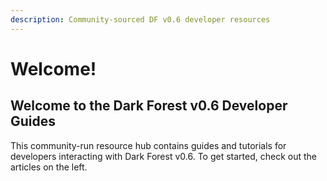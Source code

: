 ```yaml
---
description: Community-sourced DF v0.6 developer resources
---
```


# Welcome!

## Welcome to the Dark Forest v0.6 Developer Guides

This community-run resource hub contains guides and tutorials for developers interacting with Dark Forest v0.6. To get started, check out the articles on the left.


